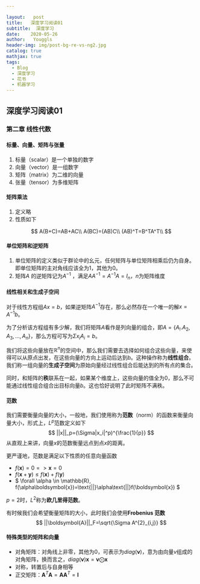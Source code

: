 ```yaml
---

layout:   post
title:   深度学习阅读01
subtitle:  深度学习
date:    2020-05-26
author:   Youggls
header-img: img/post-bg-re-vs-ng2.jpg
catalog: true
mathjax: true
tags:
  - Blog
  - 深度学习
  - 花书
  - 机器学习
---
```


## 深度学习阅读01

### 第二章 线性代数

#### 标量、向量、矩阵与张量

1. 标量（scalar）是一个单独的数字
2. 向量（vector）是一组数字
3. 矩阵（matrix）为二维的向量
4. 张量（tensor）为多维矩阵

#### 矩阵乘法

1. 定义略
2. 性质如下

$$
A(B+C)=AB+AC\\
A(BC)=(AB)C\\
(AB)^T=B^TA^T\\
$$

#### 单位矩阵和逆矩阵

1. 单位矩阵的定义类似于群论中的幺元，任何矩阵与单位矩阵相乘后仍为自身。即单位矩阵的主对角线应该全为1，其他为0。
2. 矩阵$A$ 的逆矩阵记为$A^{-1}$ ，满足$AA^{-1}=A^{-1}A=I_n$，$n$为矩阵维度

#### 线性相关和生成子空间

对于线性方程组$Ax=b$，如果逆矩阵$A^{-1}$存在，那么必然存在一个唯一的解$x=A^{-1}b$。

为了分析该方程组有多少解，我们将矩阵$A$看作是列向量的组合，即$A=\{A_!.A_2,A_3,...,A_n\}$，那么方程可写为$\Sigma x_iA_i=b$。

我们将这些向量放在$\mathbb{R}^n$的空间中，那么我们需要去选择如何组合这些向量，来使得可以从原点出发，在这些向量的方向上运动后达到$b$。这种操作称为**线性组合**。我们称一组向量的**生成子空间**为原始向量经过线性组合后能达到的所有点的集合。

同时，和矩阵的**秩**联系在一起，如果某个维度上，这些向量的值全为0，那么不可能通过线性组合组合出目标向量$b$。这也恰好说明了此时矩阵不满秩。

#### 范数

我们需要衡量向量的大小，一般地，我们使用称为**范数**（norm）的函数来衡量向量大小，形式上，$L^p$范数定义如下
$$
||x||_p=(\Sigma|x_i|^p)^{\frac{1}{p}}
$$
从直观上来讲，向量$x$的范数衡量远点到点$x$的距离。

更严谨地，范数是满足以下性质的任意向量函数

* $f(\boldsymbol{x})=0=>\boldsymbol{x}=0$
* $f(\boldsymbol{x}+\boldsymbol{y}) \leq f(\boldsymbol{x}) + f(\boldsymbol{y})$
* $ \forall \alpha \in \mathbb{R}, f(\alpha\boldsymbol{x})=\text{||}\alpha\text{||}f(\boldsymbol{x}) $

$p=2$时，$L^2$称为**欧几里得范数**。

有时候我们会希望衡量矩阵的大小，此时我们会使用**Frobenius 范数**
$$
||\boldsymbol{A}||_F=\sqrt{\Sigma A^{2}_{i,j}}
$$

#### 特殊类型的矩阵和向量

* 对角矩阵：对角线上非零，其他为0，可表示为$diag(\boldsymbol{v})$，意为由向量$v$组成的对角矩阵，换而言之，$diag(\boldsymbol{v})\boldsymbol{x}=\boldsymbol{v} \bigodot\boldsymbol{x}$
* 对称，转置后与自身相等
* 正交矩阵：$\boldsymbol A^T\boldsymbol A=\boldsymbol A \boldsymbol A^T=\boldsymbol I$



